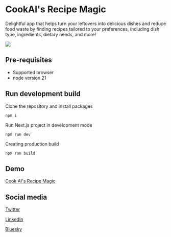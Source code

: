 # CookAI's Recipe Magic

Delightful app that helps turn your leftovers into delicious dishes and reduce food waste by finding recipes tailored to your preferences, including dish type, ingredients, dietary needs, and more!

![](https://res.cloudinary.com/dazdt97d3/image/upload/f_auto,q_auto/v1/google-ai-hackathon/hhvqb0rnmfeyju2ob4i8)

## Pre-requisites

- Supported browser
- node version 21

## Run development build

Clone the repository and install packages

```
npm i
```

Run Next.js project in development mode

```
npm run dev
```

Creating production build

```
npm run build
```

## Demo

[Cook AI's Recipe Magic](https://cook-ai-next.vercel.app/)

## Social media

[Twitter](https://x.com/AdrianBeceDev)

[LinkedIn](https://www.linkedin.com/in/adrianbece/)

[Bluesky](https://bsky.app/profile/adrianbecedev.bsky.social)
